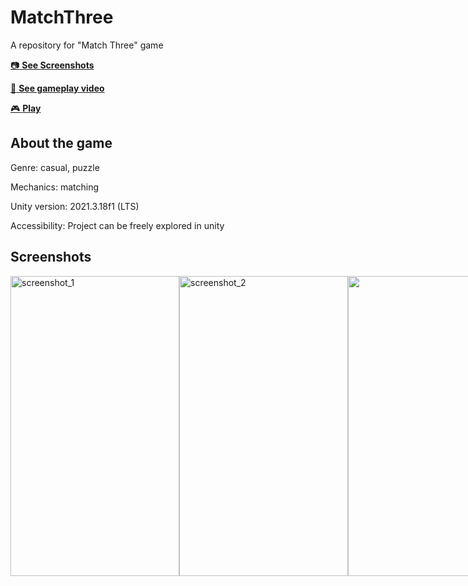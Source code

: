 # MatchThree
A repository for "Match Three" game

[:camera: **See Screenshots**](#screenshots)

[:movie_camera: **See gameplay video**](https://www.youtube.com/watch?v=uu2AngDUh1s)

[:video_game: **Play**](https://play.google.com/store/apps/details?id=com.YankeeZulu.RunNGun)

## About the game
Genre: casual, puzzle

Mechanics: matching

Unity version: 2021.3.18f1 (LTS)

Accessibility: Project can be freely explored in unity

## Screenshots

<div style="display:flex;">
  <img src="" alt="screenshot_1" width="270" height="480">
  <img src="" alt="screenshot_2" width="270" height="480">
  <img src=" alt="screenshot_3" width="270" height="480">
  <img src="" alt="screenshot_4" width="270" height="480">
</div>
